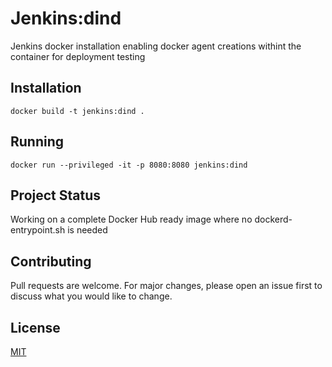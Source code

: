 # Jenkins:dind

Jenkins docker installation enabling docker agent creations withint the container for deployment testing

## Installation

```
docker build -t jenkins:dind .
```

## Running
```
docker run --privileged -it -p 8080:8080 jenkins:dind 
```

## Project Status
Working on a complete Docker Hub ready image where no dockerd-entrypoint.sh is needed

## Contributing
Pull requests are welcome. For major changes, please open an issue first to discuss what you would like to change.

## License
[MIT](https://choosealicense.com/licenses/mit/)
